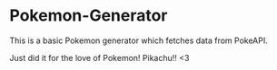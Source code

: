 # Pokemon-Generator

This is a basic Pokemon generator which fetches data from PokeAPI.

Just did it for the love of Pokemon!  Pikachu!! <3
